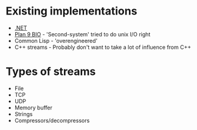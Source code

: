 # Existing implementations

- [.NET](http://msdn.microsoft.com/en-us/library/system.io%28v=vs.71%29.aspx)
- [Plan 9 BIO](http://plan9online.com/bio) - 'Second-system' tried to do unix I/O right
- Common Lisp - 'overengineered'
- C++ streams - Probably don't want to take a lot of influence from C++

# Types of streams

- File
- TCP
- UDP
- Memory buffer
- Strings
- Compressors/decompressors

